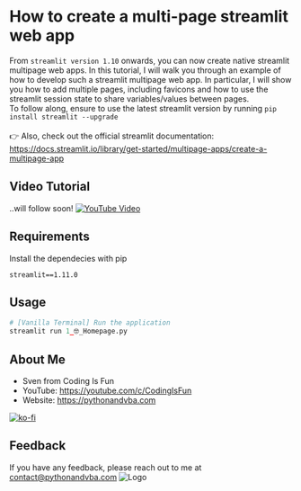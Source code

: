 
# How to create a multi-page streamlit web app
From `streamlit version 1.10` onwards, you can now create native streamlit multipage web apps. In this tutorial, I will walk you through an example of how to develop such a streamlit multipage web app. In particular, I will show you how to add multiple pages, including favicons and how to use the streamlit session state to share variables/values between pages.<br/>
To follow along, ensure to use the latest streamlit version by running `pip install streamlit --upgrade`<br/><br/>
👉 Also, check out the official streamlit documentation: https://docs.streamlit.io/library/get-started/multipage-apps/create-a-multipage-app

## Video Tutorial
..will follow soon!
[![YouTube Video](https://img.youtube.com/vi/XXX/0.jpg)](https://youtu.be/XXX)

## Requirements
Install the dependecies with pip
```
streamlit==1.11.0
```

## Usage
```python
# [Vanilla Terminal] Run the application
streamlit run 1_🤓_Homepage.py
```

## About Me
- Sven from Coding Is Fun
- YouTube: https://youtube.com/c/CodingIsFun
- Website: https://pythonandvba.com

[![ko-fi](https://ko-fi.com/img/githubbutton_sm.svg)](https://ko-fi.com/X7X47Q0EG)

## Feedback
If you have any feedback, please reach out to me at contact@pythonandvba.com
![Logo](https://www.pythonandvba.com/banner-img)
